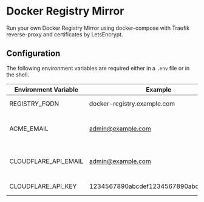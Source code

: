 # Docker Registry Mirror
Run your own Docker Registry Mirror using docker-compose with Traefik reverse-proxy and certificates by LetsEncrypt.

## Configuration
The following environment variables are required either in a `.env` file or in the shell.

| Environment Variable | Example | Description |
|--- |--- |--- |
| REGISTRY_FQDN | docker-registry.example.com | FQDN of registry. |
| ACME_EMAIL | admin@example.com | Email addres to register with LetsEncrypt. |
| CLOUDFLARE_API_EMAIL | admin@example.com | Email address of Cloudflare account. |
| CLOUDFLARE_API_KEY | 1234567890abcdef1234567890abcdef12345 | Cloudflare API key. |
